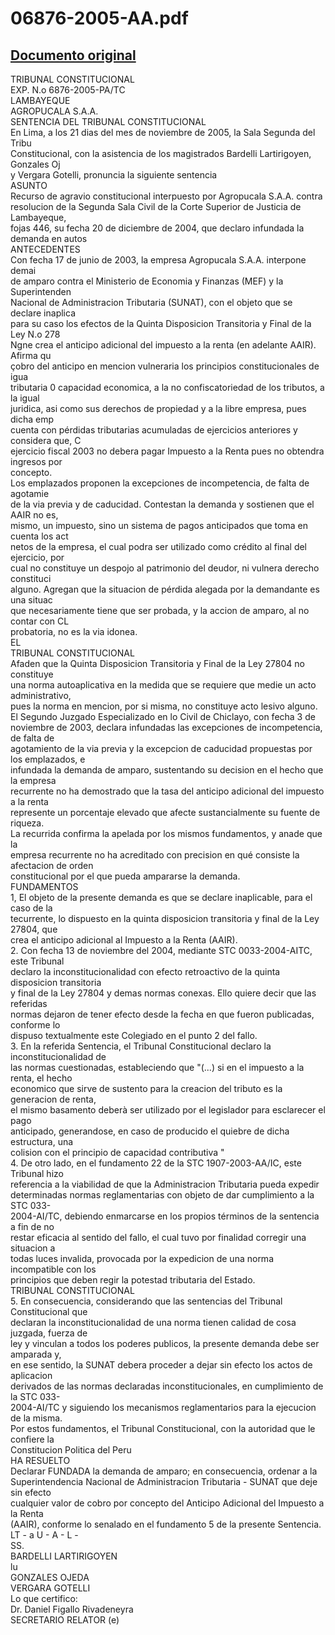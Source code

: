 
06876-2005-AA.pdf
=================
  
[Documento original](https://tc.gob.pe/jurisprudencia/2006/06876-2005-AA.pdf)  
---  
TRIBUNAL CONSTITUCIONAL  
EXP. N.o 6876-2005-PA/TC  
LAMBAYEQUE  
AGROPUCALA S.A.A.  
SENTENCIA DEL TRIBUNAL CONSTITUCIONAL  
En Lima, a los 21 dias del mes de noviembre de 2005, la Sala Segunda del Tribu  
Constitucional, con la asistencia de los magistrados Bardelli Lartirigoyen, Gonzales Oj  
y Vergara Gotelli, pronuncia la siguiente sentencia  
ASUNTO  
Recurso de agravio constitucional interpuesto por Agropucala S.A.A. contra  
resolucion de la Segunda Sala Civil de la Corte Superior de Justicia de Lambayeque,  
fojas 446, su fecha 20 de diciembre de 2004, que declaro infundada la demanda en autos  
ANTECEDENTES  
Con fecha 17 de junio de 2003, la empresa Agropucala S.A.A. interpone demai  
de amparo contra el Ministerio de Economia y Finanzas (MEF) y la Superintenden  
Nacional de Administracion Tributaria (SUNAT), con el objeto que se declare inaplica  
para su caso los efectos de la Quinta Disposicion Transitoria y Final de la Ley N.o 278  
Ngne crea el anticipo adicional del impuesto a la renta (en adelante AAIR). Afirma qu  
çobro del anticipo en mencion vulneraria los principios constitucionales de igua  
tributaria 0 capacidad economica, a la no confiscatoriedad de los tributos, a la igual  
juridica, asi como sus derechos de propiedad y a la libre empresa, pues dicha emp  
cuenta con pérdidas tributarias acumuladas de ejercicios anteriores y considera que, C  
ejercicio fiscal 2003 no debera pagar Impuesto a la Renta pues no obtendra ingresos por  
concepto.  
Los emplazados proponen la excepciones de incompetencia, de falta de agotamie  
de la via previa y de caducidad. Contestan la demanda y sostienen que el AAIR no es,  
mismo, un impuesto, sino un sistema de pagos anticipados que toma en cuenta los act  
netos de la empresa, el cual podra ser utilizado como crédito al final del ejercicio, por  
cual no constituye un despojo al patrimonio del deudor, ni vulnera derecho constituci  
alguno. Agregan que la situacion de pérdida alegada por la demandante es una situac  
que necesariamente tiene que ser probada, y la accion de amparo, al no contar con CL  
probatoria, no es la via idonea.  
EL  
TRIBUNAL CONSTITUCIONAL  
Afaden que la Quinta Disposicion Transitoria y Final de la Ley 27804 no constituye  
una norma autoaplicativa en la medida que se requiere que medie un acto administrativo,  
pues la norma en mencion, por si misma, no constituye acto lesivo alguno.  
El Segundo Juzgado Especializado en lo Civil de Chiclayo, con fecha 3 de  
noviembre de 2003, declara infundadas las excepciones de incompetencia, de falta de  
agotamiento de la via previa y la excepcion de caducidad propuestas por los emplazados, e  
infundada la demanda de amparo, sustentando su decision en el hecho que la empresa  
recurrente no ha demostrado que la tasa del anticipo adicional del impuesto a la renta  
represente un porcentaje elevado que afecte sustancialmente su fuente de riqueza.  
La recurrida confirma la apelada por los mismos fundamentos, y anade que la  
empresa recurrente no ha acreditado con precision en qué consiste la afectacion de orden  
constitucional por el que pueda ampararse la demanda.  
FUNDAMENTOS  
1, El objeto de la presente demanda es que se declare inaplicable, para el caso de la  
tecurrente, lo dispuesto en la quinta disposicion transitoria y final de la Ley 27804, que  
crea el anticipo adicional al Impuesto a la Renta (AAIR).  
2. Con fecha 13 de noviembre del 2004, mediante STC 0033-2004-AITC, este Tribunal  
declaro la inconstitucionalidad con efecto retroactivo de la quinta disposicion transitoria  
y final de la Ley 27804 y demas normas conexas. Ello quiere decir que las referidas  
normas dejaron de tener efecto desde la fecha en que fueron publicadas, conforme lo  
dispuso textualmente este Colegiado en el punto 2 del fallo.  
3. En la referida Sentencia, el Tribunal Constitucional declaro la inconstitucionalidad de  
las normas cuestionadas, estableciendo que "(...) si en el impuesto a la renta, el hecho  
economico que sirve de sustento para la creacion del tributo es la generacion de renta,  
el mismo basamento deberà ser utilizado por el legislador para esclarecer el pago  
anticipado, generandose, en caso de producido el quiebre de dicha estructura, una  
colision con el principio de capacidad contributiva "  
4. De otro lado, en el fundamento 22 de la STC 1907-2003-AA/IC, este Tribunal hizo  
referencia a la viabilidad de que la Administracion Tributaria pueda expedir  
determinadas normas reglamentarias con objeto de dar cumplimiento a la STC 033-  
2004-AI/TC, debiendo enmarcarse en los propios términos de la sentencia a fin de no  
restar eficacia al sentido del fallo, el cual tuvo por finalidad corregir una situacion a  
todas luces invalida, provocada por la expedicion de una norma incompatible con los  
principios que deben regir la potestad tributaria del Estado.  
TRIBUNAL CONSTITUCIONAL  
5. En consecuencia, considerando que las sentencias del Tribunal Constitucional que  
declaran la inconstitucionalidad de una norma tienen calidad de cosa juzgada, fuerza de  
ley y vinculan a todos los poderes publicos, la presente demanda debe ser amparada y,  
en ese sentido, la SUNAT debera proceder a dejar sin efecto los actos de aplicacion  
derivados de las normas declaradas inconstitucionales, en cumplimiento de la STC 033-  
2004-AI/TC y siguiendo los mecanismos reglamentarios para la ejecucion de la misma.  
Por estos fundamentos, el Tribunal Constitucional, con la autoridad que le confiere la  
Constitucion Politica del Peru  
HA RESUELTO  
Declarar FUNDADA la demanda de amparo; en consecuencia, ordenar a la  
Superintendencia Nacional de Administracion Tributaria - SUNAT que deje sin efecto  
cualquier valor de cobro por concepto del Anticipo Adicional del Impuesto a la Renta  
(AAIR), conforme lo senalado en el fundamento 5 de la presente Sentencia.  
LT - a U - A - L -  
SS.  
BARDELLI LARTIRIGOYEN  
lu  
GONZALES OJEDA  
VERGARA GOTELLI  
Lo que certifico:  
Dr. Daniel Figallo Rivadeneyra  
SECRETARIO RELATOR (e)